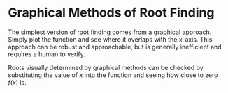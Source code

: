 # Graphical Methods of Root Finding

The simplest version of root finding comes from a graphical approach. Simply plot the function and see where it overlaps with the x-axis. This approach can be robust and approachable, but is generally inefficient and requires a human to verify.

Roots visually determined by graphical methods can be checked by substituting the value of $x$ into the function and seeing how close to zero $f(x)$ is.
